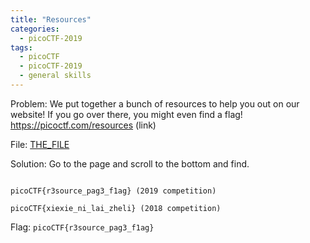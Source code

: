 ```yaml
---
title: "Resources"
categories:
  - picoCTF-2019
tags:
  - picoCTF
  - picoCTF-2019
  - general skills
---
```


Problem: We put together a bunch of resources to help you out on our website! If you go over there, you might even find a flag! https://picoctf.com/resources (link)

File: [THE_FILE](https://github.com/Yorzaren/ctf/raw/master/picoCTF-2019/problem-files/FILENAMEHERE "Download file")

Solution: Go to the page and scroll to the bottom and find. 

```Thanks for reading the resources page! Here's a flag for your time:

picoCTF{r3source_pag3_f1ag} (2019 competition)

picoCTF{xiexie_ni_lai_zheli} (2018 competition)

```


Flag: ```picoCTF{r3source_pag3_f1ag}```